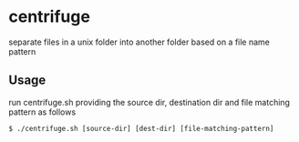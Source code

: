 # centrifuge

separate files in a unix folder into another folder based on a file name pattern

## Usage

run centrifuge.sh providing the source dir, destination dir and file matching pattern as follows

`$ ./centrifuge.sh [source-dir] [dest-dir] [file-matching-pattern]`

